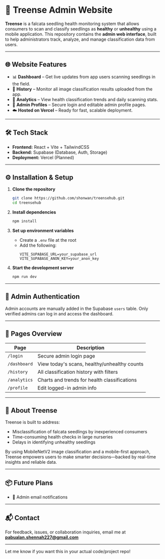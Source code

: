 # 🌱 Treense Admin Website

**Treense** is a falcata seedling health monitoring system that allows consumers to scan and classify seedlings as **healthy** or **unhealthy** using a mobile application. This repository contains the **admin web interface**, built to help administrators track, analyze, and manage classification data from users.

---

## 🌐 Website Features

- 📊 **Dashboard** – Get live updates from app users scanning seedlings in the field.
- 📂 **History** – Monitor all image classification results uploaded from the app.
- 📍 **Analytics** – View health classification trends and daily scanning stats.
- 👤 **Admin Profiles** – Secure login and editable admin profile pages.
- ☁️ **Hosted on Vercel** – Ready for fast, scalable deployment.

---

## 🛠️ Tech Stack

- **Frontend:** React + Vite + TailwindCSS  
- **Backend:** Supabase (Database, Auth, Storage)  
- **Deployment:** Vercel (Planned)  

---

## ⚙️ Installation & Setup

1. **Clone the repository**
   ```bash
   git clone https://github.com/shonwan/treensehub.git
   cd treensehub
   ```

2. **Install dependencies**
   ```bash
   npm install
   ```

3. **Set up environment variables**
   - Create a `.env` file at the root
   - Add the following:
     ```env
     VITE_SUPABASE_URL=your_supabase_url
     VITE_SUPABASE_ANON_KEY=your_anon_key
     ```

4. **Start the development server**
   ```bash
   npm run dev
   ```

---

## 🔐 Admin Authentication

Admin accounts are manually added in the Supabase `users` table. Only verified admins can log in and access the dashboard.

---

## 🧪 Pages Overview

| Page       | Description                                    |
|------------|------------------------------------------------|
| `/login`   | Secure admin login page                        |
| `/dashboard` | View today's scans, healthy/unhealthy counts |
| `/history` | All classification history with filters        |
| `/analytics` | Charts and trends for health classifications |
| `/profile` | Edit logged-in admin info                      |

---

## 🧠 About Treense

Treense is built to address:
- Misclassification of falcata seedlings by inexperienced consumers
- Time-consuming health checks in large nurseries
- Delays in identifying unhealthy seedlings

By using MobileNetV2 image classification and a mobile-first approach, Treense empowers users to make smarter decisions—backed by real-time insights and reliable data.

---

## 📦 Future Plans

- 🔔 Admin email notifications

---

## 📬 Contact

For feedback, issues, or collaboration inquiries, email me at **pabualan.shennah227@gmail.com**

---

Let me know if you want this in your actual code/project repo!
